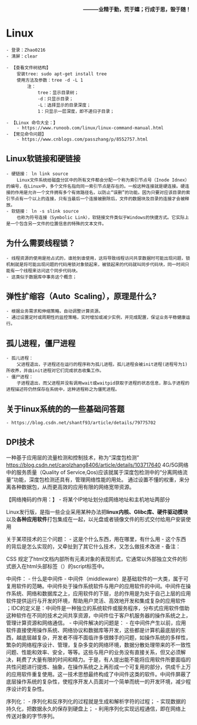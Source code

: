 **<p align=right> ———业精于勤，荒于嬉；行成于思，毁于随！ </p>**

# Linux
	- 登录：Zhao0216
	- 清屏：clear

	- 【查看文件树结构】
		安装tree: sudo apt-get install tree
		使用方法及参数：tree -d -L 1
			注：
				tree：显示目录树；
				-d：只显示目录；
				-L：选择显示的目录深度；
				1：只显示一层深度，即不递归子目录；

	- 【Linux 命令大全：】
		- https://www.runoob.com/linux/linux-command-manual.html
	- 【常见命令问题】
		- https://www.cnblogs.com/passzhang/p/8552757.html


## Linux软链接和硬链接

	- 硬链接： ln link source
		Linux文件系统给磁盘分区中的所有文件都会分配一个称为索引节点号（Inode Idnex）的编号，在Linux中，多个文件名指向同一索引节点是存在的。一般这种连接就是硬连接。硬连接的作用是允许一个文件拥有多个有效路径名，以防止“误删”的功能。因为只要对应该目录的索引节点有一个以上的连接，只有当最后一个连接被删除后，文件的数据块及目录的连接才会被释放。
	- 软链接： ln -s slink source
		也称为符号连接（Symbolic Link），软链接文件类似于Windows的快捷方式。它实际上是一个包含另一文件的位置信息的特殊的文本文件。



## 为什么需要线程锁？ ##
	- 线程资源的使用是抢占式的，谁抢到谁使用，这将导致线程访问共享数据时可能出现问题，锁机制就是将可能出现问题的代码用锁对象锁起来，被锁起来的代码就叫同步代码块，同一时间只能有一个线程来访问这个同步代码块。
	- 这类似于数据库中事务这个概念；

## 弹性扩缩容（Auto Scaling），原理是什么? ##
	- 根据业务需求和伸缩策略，自动调整计算资源。
	- 通过设置定时或周期性的监控策略，实时增加或减少实例，并完成配置，保证业务平稳健康运行。

## 孤儿进程，僵尸进程 ##
	- 孤儿进程：
		父进程退出，子进程还在运行的程序称为孤儿进程。孤儿进程会被init进程(进程号为1)所收养，并由init进程对它们完成状态收集工作。
	- 僵尸进程：
		子进程退出，而父进程并没有调用wait或waitpid获取子进程的状态信息，那么子进程的进程描述符仍然保存在系统中，这种进程称之为僵死进程。

## 关于linux系统的的一些基础问答题
	- https://blog.csdn.net/shantf93/article/details/79775702



## DPI技术
一种基于应用层的流量检测和控制技术，称为“深度包检测”
https://blog.csdn.net/carolzhang8406/article/details/103717640
4G/5G网络中的服务质量（Quality of Service,Qos)应该就属于深度包检测中的“分离网络流量”功能，深度包检测还具有，管理网络性能的用处。
通过设置不懂的权重，来分离各种数据包，从而更高效的应用有限的网络宽带资源。


【网络掩码的作用：】
    - 将某个IP地址划分成网络地址和主机地址两部分

Linux发行版，是指一些企业采用某种办法把**linux内核、Glibc库、硬件驱动模块**以及**各种应用软件**打包集成在一起，以光盘或者镜像文件的形式交付给用户安装使用

关于某项技术的三个问题：
	- 这是个什么东西，用在哪里，有什么用
	- 这个东西的背后是怎么实现的，又牵扯到了其它什么技术，又怎么做技术改进
	- 备注：

CSS 规定了html文档内部所有元素对象的表现形式，它通常以外部独立文件的形式嵌入在html头部标签（<head>）的script标签中。

中间件：
    - 什么是中间件
        - 中间件（middleware）是基础软件的一大类，属于可复用软件的范畴。中间件处于操作系统软件与用户的应用软件的中间。中间件在操作系统、网络和数据库之上，应用软件的下层，总的作用是为处于自己上层的应用软件提供运行与开发的环境，帮助用户灵活、高效地开发和集成复杂的应用软件 ；IDC的定义是：中间件是一种独立的系统软件或服务程序，分布式应用软件借助这种软件在不同的技术之间共享资源，中间件位于客户机服务器的操作系统之上，管理计算资源和网络通信。
    - 中间件解决的问题是：
        - 在中间件产生以前，应用软件直接使用操作系统、网络协议和数据库等开发，这些都是计算机最底层的东西，越底层越复杂，开发者不得不面临许多很棘手的问题，如操作系统的多样性，繁杂的网络程序设计、管理，复杂多变的网络环境，数据分散处理带来的不一致性问题、性能和效率、安全，等等。这些与用户的业务没有直接关系，但又必须解决，耗费了大量有限的时间和精力。于是，有人提出能不能将应用软件所要面临的共性问题进行提炼、抽象，在操作系统之上再形成一个可复用的部分，供成千上万的应用软件重复使用。这一技术思想最终构成了中间件这类的软件。中间件屏蔽了底层操作系统的复杂性，使程序开发人员面对一个简单而统一的开发环境，减少程序设计的复杂性。

序列化：
	- 序列化和反序列化的过程就是生成和解析字符的过程；
		- 实现数据的持久化，把数据永久的保存到硬盘上；
		- 利用序列化实现远程通信，即在网络上传送对象的字节序列。